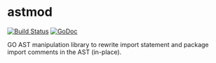 astmod
======

[![Build Status](https://travis-ci.org/dmitris/prewrite.svg?branch=master)](https://travis-ci.org/dmitris/prewrite)
[![GoDoc](https://godoc.org/github.com/dmitris/prewrite?status.svg)](https://godoc.org/github.com/dmitris/prewrite)

GO AST manipulation library to rewrite import statement and package import comments in the AST (in-place).

